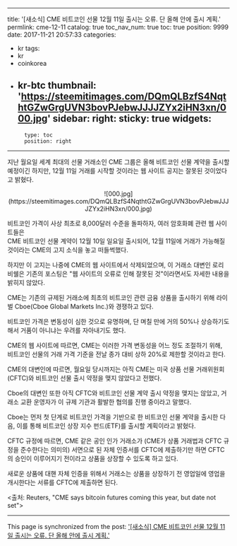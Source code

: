 
---
title: '[새소식] CME 비트코인 선물 12월 11일 출시는 오류. 단 올해 안에 출시 계획.'
permlink: cme-12-11
catalog: true
toc_nav_num: true
toc: true
position: 9999
date: 2017-11-21 20:57:33
categories:
- kr
tags:
- kr
- coinkorea
- kr-btc
thumbnail: 'https://steemitimages.com/DQmQLBzfS4NqthtGZwGrgUVN3bovPJebwJJJJZYx2iHN3xn/000.jpg'
sidebar:
    right:
        sticky: true
widgets:
    -
        type: toc
        position: right
---


지난 월요일 세계 최대의 선물 거래소인 CME 그룹은 올해 비트코인 선물 계약을 출시할 예정이긴 하지만, 12월 11일 거래를 시작할 것이라는 웹 사이트 공지는 잘못된 것이었다고 밝혔다.

<center>
![000.jpg](https://steemitimages.com/DQmQLBzfS4NqthtGZwGrgUVN3bovPJebwJJJJZYx2iHN3xn/000.jpg)
</center>

비트코인 가격이 사상 최초로 8,000달러 수준을 돌파하자, 여러 암호화폐 관련 웹 사이트들은  
CME 비트코인 선물 계약이 12월 10일 일요일 출시되어, 12월 11일에 거래가 가능해질 것이라는 CME의 고지 소식을 놓고 떠들썩했다. 

하지만 이 고지는 나중에 CME의 웹 사이트에서 삭제되었으며, 이 거래소 대변인 로리 비쉘은 기존의 포스팅은 "웹 사이트의 오류로 인해 잘못된 것"이라면서도 자세한 내용을 밝히지 않았다.

CME는 기존의 규제된 거래소에 최초의 비트코인 관련 금융 상품을 출시하기 위해 라이벌 Cboe(Cboe Global Markets Inc.)와 경쟁하고 있다. 

비트코인 가격은 변동성이 심한 것으로 유명하며, 단 며칠 만에 거의 50%나 상승하기도 해서 거품이 아니냐는 우려를 자아내기도 했다. 

CME의 웹 사이트에 따르면, CME는 이러한 가격 변동성을 어느 정도 조절하기 위해, 비트코인 선물의 거래 가격 기준을 전날 종가 대비 상하 20%로 제한할 것이라고 한다. 

CME의 대변인에 따르면, 월요일 당시까지는 아직 CME는 미국 상품 선물 거래위원회(CFTC)와 비트코인 선물 출시 약정을 맺지 않았다고 전했다.

Cboe의 대변인 또한 아직 CFTC와 비트코인 선물 계약 출시 약정을 맺지는 않았고, 거래소 교환 운영자가 이 규제 기관과 활발한 협의를 진행 중이라고 말했다.

Cboe는 먼저 첫 단계로 비트코인 가격을 기반으로 한 비트코인 선물 계약을 출시한 다음, 이를 통해 비트코인 상장 지수 펀드(ETF)를 출시할 계획이라고 밝혔다. 

CFTC 규정에 따르면, CME 같은 공인 인가 거래소가 (CME가 상품 거래법과 CFTC 규정을 준수한다는 의미의) 서면으로 된 자체 인증서를 CFTC에 제출하기만 하면 CFTC의 승인이 이루어지기 전이라고 상품을 상장할 수 있도록 하고 있다. 

새로운 상품에 대핸 자체 인증을 위해서 거래소는 상품을 상장하기 전 영업일에 영업을 개시한다는 서류를 CFTC에 제출하면 된다. 

<출처: Reuters, "CME says bitcoin futures coming this year, but date not set">

- - -

This page is synchronized from the post: ['[새소식] CME 비트코인 선물 12월 11일 출시는 오류. 단 올해 안에 출시 계획.'](https://steemit.com/@pius.pius/cme-12-11)
